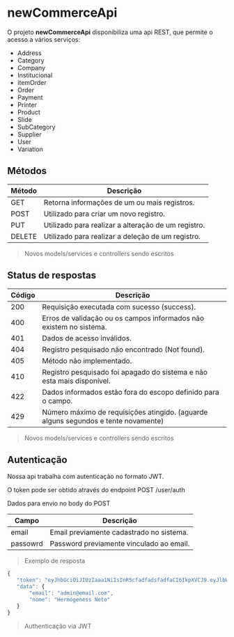# newCommerceApi

O projeto <b>newCommerceApi</b> disponibiliza uma api REST, que permite o acesso a vários serviços:

* Address
* Category
* Company
* Institucional
* itemOrder
* Order
* Payment
* Printer
* Product
* Slide
* SubCategory
* Supplier
* User
* Variation

## Métodos

Método | Descrição
---- | ----------
GET | Retorna informações de um ou mais registros.
POST | Utilizado para criar um novo registro.
PUT | Utilizado para realizar a alteração de um registro.
DELETE | Utilizado para realizar a deleção de um registro.
>Novos models/services e controllers sendo escritos


## Status de respostas


Código | Descrição
---- | ----------
200 | Requisição executada com sucesso (success).
400 | Erros de validação ou os campos informados não existem no sistema.
401 | Dados de acesso inválidos.
404 | Registro pesquisado não encontrado (Not found).
405 | Método não implementado.
410 | Registro pesquisado foi apagado do sistema e não esta mais disponível.
422 | Dados informados estão fora do escopo definido para o campo.
429 | Número máximo de requisições atingido. (aguarde alguns segundos e tente novamente)

>Novos models/services e controllers sendo escritos

## Autenticação

Nossa api trabalha com autenticação no formato JWT.

O token pode ser obtido através do endpoint POST /user/auth

Dados para envio no body do POST

Campo | Descrição
----- | ---------
email | Email previamente cadastrado no sistema.
passowrd| Password previamente vinculado ao email.
 
 >Exemplo de resposta
 ~~~javascript
 {
    "token": "eyJhbGciOiJIUzIaaa1NiIsInR5cfadfadsfadfaCI6IkpXVCJ9.eyJlbWFpbCI6ImFkbWluQGVtYWlsLmNvbSIsIm5vbWUiOiJIZXJtw7NnZW5lc3MgTmV0byIsImlhdCI6MTYyMDczODc3MSwiZXhwIjoxNjUyMjc0NzcxfQ.jhYyc8ux30EmWNoDmgWEP4XvNRb0aTPNnu0RfadsfaTQbscb4",
    "data": {
        "email": "admin@email.com",
        "nome": "Hermógeness Neto"
    }
}
 ~~~
 
>Authenticação via JWT
